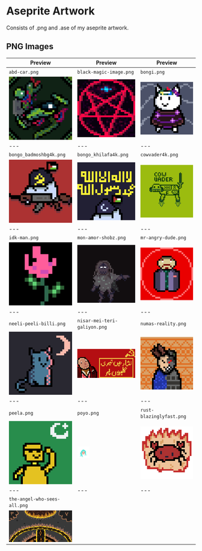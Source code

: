 # Aseprite Artwork
Consists of .png and .ase of my aseprite artwork.

## PNG Images
| Preview | Preview | Preview |
| --- | --- | --- |
| `abd-car.png` | `black-magic-image.png` | `bongi.png` |
| ![abd-car.png](./png/abd-car.png) | ![black-magic-image.png](./png/black-magic-image.png) | ![bongi.png](./png/bongi.png) |
| --- | --- | --- |
| `bongo_badmoshbg4k.png` | `bongo_khilafa4k.png` | `cowvader4k.png` |
| ![bongo_badmoshbg4k.png](./png/bongo_badmoshbg4k.png) | ![bongo_khilafa4k.png](./png/bongo_khilafa4k.png) | ![cowvader4k.png](./png/cowvader4k.png) |
| --- | --- | --- |
| `idk-man.png` | `mon-amor-shobz.png` | `mr-angry-dude.png` |
| ![idk-man.png](./png/idk-man.png) | ![mon-amor-shobz.png](./png/mon-amor-shobz.png) | ![mr-angry-dude.png](./png/mr-angry-dude.png) |
| --- | --- | --- |
| `neeli-peeli-billi.png` | `nisar-mei-teri-galiyon.png` | `numas-reality.png` |
| ![neeli-peeli-billi.png](./png/neeli-peeli-billi.png) | ![nisar-mei-teri-galiyon.png](./png/nisar-mei-teri-galiyon.png) | ![numas-reality.png](./png/numas-reality.png) |
| --- | --- | --- |
| `peela.png` | `poyo.png` | `rust-blazinglyfast.png` |
| ![peela.png](./png/peela.png) | ![poyo.png](./png/poyo.png) | ![rust-blazinglyfast.png](./png/rust-blazinglyfast.png) |
| --- | --- | --- |
| `the-angel-who-sees-all.png` |   |   |
| ![the-angel-who-sees-all.png](./png/the-angel-who-sees-all.png) |   |   |
